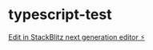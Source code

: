 # typescript-test

[Edit in StackBlitz next generation editor ⚡️](https://stackblitz.com/~/github.com/lTieDat/typescript-test)